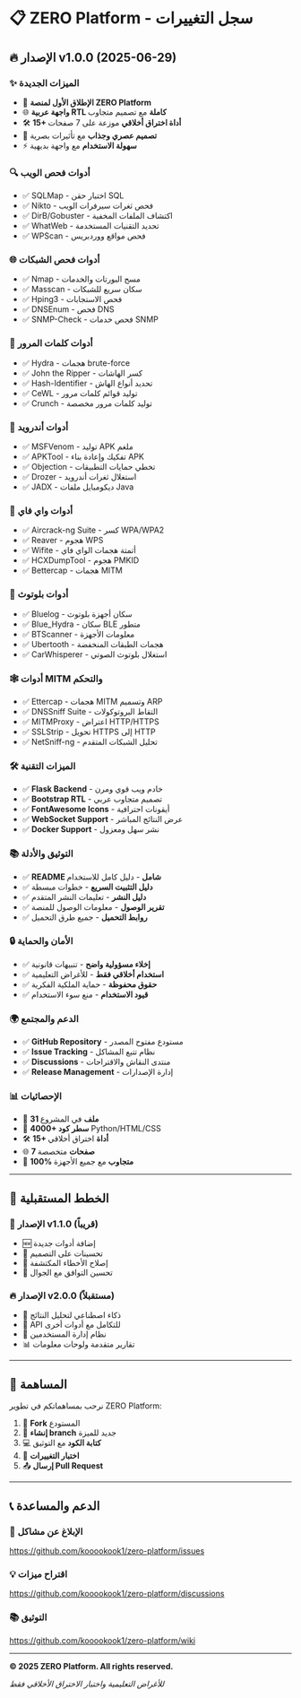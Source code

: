 # 📋 ZERO Platform - سجل التغييرات

## 🔥 الإصدار v1.0.0 (2025-06-29)

### ✨ الميزات الجديدة
- 🎉 **الإطلاق الأول لمنصة ZERO Platform**
- 🌐 **واجهة عربية RTL كاملة** مع تصميم متجاوب
- 🛠️ **15+ أداة اختراق أخلاقي** موزعة على 7 صفحات
- 🎨 **تصميم عصري وجذاب** مع تأثيرات بصرية
- ⚡ **سهولة الاستخدام** مع واجهة بديهية

### 🔍 أدوات فحص الويب
- ✅ SQLMap - اختبار حقن SQL
- ✅ Nikto - فحص ثغرات سيرفرات الويب
- ✅ DirB/Gobuster - اكتشاف الملفات المخفية
- ✅ WhatWeb - تحديد التقنيات المستخدمة
- ✅ WPScan - فحص مواقع ووردبريس

### 🌐 أدوات فحص الشبكات
- ✅ Nmap - مسح البورتات والخدمات
- ✅ Masscan - سكان سريع للشبكات
- ✅ Hping3 - فحص الاستجابات
- ✅ DNSEnum - فحص DNS
- ✅ SNMP-Check - فحص خدمات SNMP

### 🔐 أدوات كلمات المرور
- ✅ Hydra - هجمات brute-force
- ✅ John the Ripper - كسر الهاشات
- ✅ Hash-Identifier - تحديد أنواع الهاش
- ✅ CeWL - توليد قوائم كلمات مرور
- ✅ Crunch - توليد كلمات مرور مخصصة

### 📱 أدوات أندرويد
- ✅ MSFVenom - توليد APK ملغم
- ✅ APKTool - تفكيك وإعادة بناء APK
- ✅ Objection - تخطي حمايات التطبيقات
- ✅ Drozer - استغلال ثغرات أندرويد
- ✅ JADX - ديكومبايل ملفات Java

### 📡 أدوات واي فاي
- ✅ Aircrack-ng Suite - كسر WPA/WPA2
- ✅ Reaver - هجوم WPS
- ✅ Wifite - أتمتة هجمات الواي فاي
- ✅ HCXDumpTool - هجوم PMKID
- ✅ Bettercap - هجمات MITM

### 🔵 أدوات بلوتوث
- ✅ Bluelog - سكان أجهزة بلوتوث
- ✅ Blue_Hydra - سكان BLE متطور
- ✅ BTScanner - معلومات الأجهزة
- ✅ Ubertooth - هجمات الطبقات المنخفضة
- ✅ CarWhisperer - استغلال بلوتوث الصوتي

### 🕸️ أدوات MITM والتحكم
- ✅ Ettercap - هجمات MITM وتسميم ARP
- ✅ DNSSniff Suite - التقاط البروتوكولات
- ✅ MITMProxy - اعتراض HTTP/HTTPS
- ✅ SSLStrip - تحويل HTTPS إلى HTTP
- ✅ NetSniff-ng - تحليل الشبكات المتقدم

### 🛠️ الميزات التقنية
- ✅ **Flask Backend** - خادم ويب قوي ومرن
- ✅ **Bootstrap RTL** - تصميم متجاوب عربي
- ✅ **FontAwesome Icons** - أيقونات احترافية
- ✅ **WebSocket Support** - عرض النتائج المباشر
- ✅ **Docker Support** - نشر سهل ومعزول

### 📚 التوثيق والأدلة
- ✅ **README شامل** - دليل كامل للاستخدام
- ✅ **دليل التثبيت السريع** - خطوات مبسطة
- ✅ **دليل النشر** - تعليمات النشر المتقدم
- ✅ **تقرير الوصول** - معلومات الوصول للمنصة
- ✅ **روابط التحميل** - جميع طرق التحميل

### 🔒 الأمان والحماية
- ✅ **إخلاء مسؤولية واضح** - تنبيهات قانونية
- ✅ **استخدام أخلاقي فقط** - للأغراض التعليمية
- ✅ **حقوق محفوظة** - حماية الملكية الفكرية
- ✅ **قيود الاستخدام** - منع سوء الاستخدام

### 🌍 الدعم والمجتمع
- ✅ **GitHub Repository** - مستودع مفتوح المصدر
- ✅ **Issue Tracking** - نظام تتبع المشاكل
- ✅ **Discussions** - منتدى النقاش والاقتراحات
- ✅ **Release Management** - إدارة الإصدارات

### 📊 الإحصائيات
- 📁 **31 ملف** في المشروع
- 📝 **4000+ سطر كود** Python/HTML/CSS
- 🛠️ **15+ أداة** اختراق أخلاقي
- 🌐 **7 صفحات** متخصصة
- 📱 **100% متجاوب** مع جميع الأجهزة

---

## 🔮 الخطط المستقبلية

### 🚀 الإصدار v1.1.0 (قريباً)
- 🆕 إضافة أدوات جديدة
- 🎨 تحسينات على التصميم
- 🐛 إصلاح الأخطاء المكتشفة
- 📱 تحسين التوافق مع الجوال

### 🔥 الإصدار v2.0.0 (مستقبلاً)
- 🤖 ذكاء اصطناعي لتحليل النتائج
- 🔗 API للتكامل مع أدوات أخرى
- 👥 نظام إدارة المستخدمين
- 📊 تقارير متقدمة ولوحات معلومات

---

## 🤝 المساهمة

نرحب بمساهماتكم في تطوير ZERO Platform:

1. 🍴 **Fork** المستودع
2. 🌿 **إنشاء branch** جديد للميزة
3. 💻 **كتابة الكود** مع التوثيق
4. 🧪 **اختبار التغييرات**
5. 📤 **إرسال Pull Request**

---

## 📞 الدعم والمساعدة

### 🐛 الإبلاغ عن مشاكل
https://github.com/kooookook1/zero-platform/issues

### 💡 اقتراح ميزات
https://github.com/kooookook1/zero-platform/discussions

### 📚 التوثيق
https://github.com/kooookook1/zero-platform/wiki

---

**© 2025 ZERO Platform. All rights reserved.**

*للأغراض التعليمية واختبار الاختراق الأخلاقي فقط*